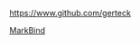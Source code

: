 
<!-- Give link to your github home page -->
<span id="github">https://www.github.com/gerteck</span>

<!-- [CS3281: Give your NUS-OSS project][CS3282: give your internal and external projects related to the module] -->
<span id="projects">[MarkBind](https://github.com/MarkBind/markbind)</span>
